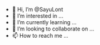 - 👋 Hi, I’m @SayuLont
- 👀 I’m interested in ...
- 🌱 I’m currently learning ...
- 💞️ I’m looking to collaborate on ...
- 📫 How to reach me ...

<!---
SayuLont/SayuLont is a ✨ special ✨ repository because its `README.md` (this file) appears on your GitHub profile.
You can click the Preview link to take a look at your changes.
--->
